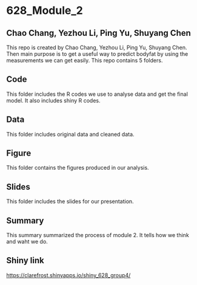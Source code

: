 # 628_Module_2


## Chao Chang, Yezhou Li, Ping Yu, Shuyang Chen

This repo is created by Chao Chang, Yezhou Li, Ping Yu, Shuyang Chen. Then main purpose is to get a useful way to predict bodyfat by using the measurements we can get easily. This repo contains 5 folders.

## Code
This folder includes the R codes we use to analyse data and get the final model. It also includes shiny R codes.

## Data
This folder includes original data and cleaned data.

## Figure
This folder contains the figures produced in our analysis.

## Slides
This folder includes the slides for our presentation.

## Summary
This summary summarized the process of module 2. It tells how we think and waht we do.

## Shiny link
https://clarefrost.shinyapps.io/shiny_628_group4/
